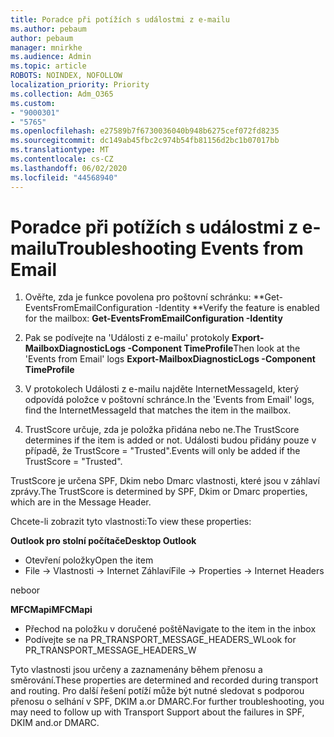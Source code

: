 ```yaml
---
title: Poradce při potížích s událostmi z e-mailu
ms.author: pebaum
author: pebaum
manager: mnirkhe
ms.audience: Admin
ms.topic: article
ROBOTS: NOINDEX, NOFOLLOW
localization_priority: Priority
ms.collection: Adm_O365
ms.custom:
- "9000301"
- "5765"
ms.openlocfilehash: e27589b7f6730036040b948b6275cef072fd8235
ms.sourcegitcommit: dc149ab45fbc2c974b54fb81156d2bc1b07017bb
ms.translationtype: MT
ms.contentlocale: cs-CZ
ms.lasthandoff: 06/02/2020
ms.locfileid: "44568940"
---
```

# <a name="troubleshooting-events-from-email"></a><span data-ttu-id="a7d50-102">Poradce při potížích s událostmi z e-mailu</span><span class="sxs-lookup"><span data-stu-id="a7d50-102">Troubleshooting Events from Email</span></span>

1. <span data-ttu-id="a7d50-103">Ověřte, zda je funkce povolena pro poštovní schránku: \*\*Get-EventsFromEmailConfiguration -Identity <mailbox> \*\*</span><span class="sxs-lookup"><span data-stu-id="a7d50-103">Verify the feature is enabled for the mailbox: **Get-EventsFromEmailConfiguration -Identity <mailbox>**</span></span>

2. <span data-ttu-id="a7d50-104">Pak se podívejte na 'Události z e-mailu' protokoly **Export-MailboxDiagnosticLogs <mailbox> -Component TimeProfile**</span><span class="sxs-lookup"><span data-stu-id="a7d50-104">Then look at the 'Events from Email' logs **Export-MailboxDiagnosticLogs <mailbox> -Component TimeProfile**</span></span>

3. <span data-ttu-id="a7d50-105">V protokolech Události z e-mailu najděte InternetMessageId, který odpovídá položce v poštovní schránce.</span><span class="sxs-lookup"><span data-stu-id="a7d50-105">In the 'Events from Email' logs, find the InternetMessageId that matches the item in the mailbox.</span></span>  

4. <span data-ttu-id="a7d50-106">TrustScore určuje, zda je položka přidána nebo ne.</span><span class="sxs-lookup"><span data-stu-id="a7d50-106">The TrustScore determines if the item is added or not.</span></span> <span data-ttu-id="a7d50-107">Události budou přidány pouze v případě, že TrustScore = "Trusted".</span><span class="sxs-lookup"><span data-stu-id="a7d50-107">Events will only be added if the TrustScore = "Trusted".</span></span>

<span data-ttu-id="a7d50-108">TrustScore je určena SPF, Dkim nebo Dmarc vlastnosti, které jsou v záhlaví zprávy.</span><span class="sxs-lookup"><span data-stu-id="a7d50-108">The TrustScore is determined by SPF, Dkim or Dmarc properties, which are in the Message Header.</span></span>

<span data-ttu-id="a7d50-109">Chcete-li zobrazit tyto vlastnosti:</span><span class="sxs-lookup"><span data-stu-id="a7d50-109">To view these properties:</span></span>

<span data-ttu-id="a7d50-110">**Outlook pro stolní počítače**</span><span class="sxs-lookup"><span data-stu-id="a7d50-110">**Desktop Outlook**</span></span>

- <span data-ttu-id="a7d50-111">Otevření položky</span><span class="sxs-lookup"><span data-stu-id="a7d50-111">Open the item</span></span>
- <span data-ttu-id="a7d50-112">File -> Vlastnosti -> Internet Záhlaví</span><span class="sxs-lookup"><span data-stu-id="a7d50-112">File -> Properties -> Internet Headers</span></span>

<span data-ttu-id="a7d50-113">nebo</span><span class="sxs-lookup"><span data-stu-id="a7d50-113">or</span></span>

<span data-ttu-id="a7d50-114">**MFCMapi**</span><span class="sxs-lookup"><span data-stu-id="a7d50-114">**MFCMapi**</span></span>

- <span data-ttu-id="a7d50-115">Přechod na položku v doručené poště</span><span class="sxs-lookup"><span data-stu-id="a7d50-115">Navigate to the item in the inbox</span></span>
- <span data-ttu-id="a7d50-116">Podívejte se na PR_TRANSPORT_MESSAGE_HEADERS_W</span><span class="sxs-lookup"><span data-stu-id="a7d50-116">Look for PR_TRANSPORT_MESSAGE_HEADERS_W</span></span>

<span data-ttu-id="a7d50-117">Tyto vlastnosti jsou určeny a zaznamenány během přenosu a směrování.</span><span class="sxs-lookup"><span data-stu-id="a7d50-117">These properties are determined and recorded during transport and routing.</span></span> <span data-ttu-id="a7d50-118">Pro další řešení potíží může být nutné sledovat s podporou přenosu o selhání v SPF, DKIM a.or DMARC.</span><span class="sxs-lookup"><span data-stu-id="a7d50-118">For further troubleshooting, you may need to follow up with Transport Support about the failures in  SPF, DKIM and.or DMARC.</span></span>